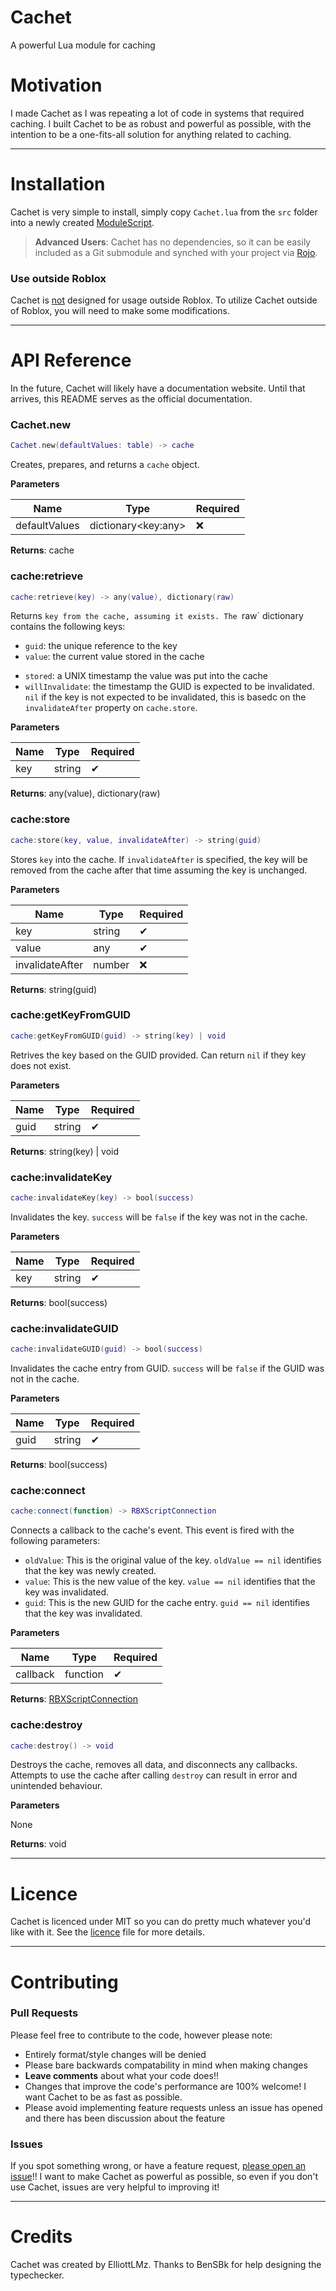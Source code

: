 # Cachet
A powerful Lua module for caching

# Motivation
I made Cachet as I was repeating a lot of code in systems that required caching. I built Cachet to be as robust and powerful
as possible, with the intention to be a one-fits-all solution for anything related to caching.

---------

# Installation
Cachet is very simple to install, simply copy `Cachet.lua` from the `src` folder into a newly created [ModuleScript](https://developer.roblox.com/en-us/api-reference/class/ModuleScript).

> **Advanced Users**:
> Cachet has no dependencies, so it can be easily included as a Git submodule and synched with your project via [Rojo](https://rojo.space). 

### Use outside Roblox
Cachet is <u>not</u> designed for usage outside Roblox. To utilize Cachet outside of Roblox, you will need to make some modifications.

-----------------------------------

# API Reference

In the future, Cachet will likely have a documentation website. Until that arrives, this README serves as the official documentation.

### Cachet.new
```lua
Cachet.new(defaultValues: table) -> cache
```

Creates, prepares, and returns a `cache` object.

**Parameters**
<table>
  <thead>
    <th>Name</th>
    <th>Type</th>
    <th>Required</th>
  </thead>
  <tbody>
    <td>defaultValues</td>
    <td>dictionary&lt;key:any&gt;</td>
    <td>❌</td>
  </tbody>
</table>

**Returns**: cache


### cache:retrieve
```lua
cache:retrieve(key) -> any(value), dictionary(raw)
```

Returns `key from the cache, assuming it exists. The `raw` dictionary contains the following keys:

* `guid`: the unique reference to the key
* `value`: the current value stored in the cache
- `stored`: a UNIX timestamp the value was put into the cache
- `willInvalidate`: the timestamp the GUID is expected to be invalidated. `nil` if the key is not expected to be invalidated,
this is basedc on the `invalidateAfter` property on `cache.store`.

**Parameters**
<table>
  <thead>
    <th>Name</th>
    <th>Type</th>
    <th>Required</th>
  </thead>
  <tbody>
    <td>key</td>
    <td>string</td>
    <td>✔</td>
  </tbody>
</table>

**Returns**: any(value), dictionary(raw)


### cache:store
```lua
cache:store(key, value, invalidateAfter) -> string(guid)
```

Stores `key` into the cache. If `invalidateAfter` is specified, the key will be removed from the cache after that time
assuming the key is unchanged.

**Parameters**
<table>
  <thead>
    <th>Name</th>
    <th>Type</th>
    <th>Required</th>
  </thead>
  <tbody>
    <td>key</td>
    <td>string</td>
    <td>✔</td>
  </tbody>
  <tbody>
    <td>value</td>
    <td>any</td>
    <td>✔</td>
   <tbody>
    <td>invalidateAfter</td>
    <td>number</td>
    <td>❌</td>
  </tbody>
  </tbody>
</table>

**Returns**: string(guid)



### cache:getKeyFromGUID
```lua
cache:getKeyFromGUID(guid) -> string(key) | void
```

Retrives the key based on the GUID provided. Can return `nil` if they key does not exist.

**Parameters**
<table>
  <thead>
    <th>Name</th>
    <th>Type</th>
    <th>Required</th>
  </thead>
  <tbody>
    <td>guid</td>
    <td>string</td>
    <td>✔</td>
  </tbody>
</table>

**Returns**: string(key) | void


### cache:invalidateKey
```lua
cache:invalidateKey(key) -> bool(success)
```

Invalidates the key. `success` will be `false` if the key was not in the cache.

**Parameters**
<table>
  <thead>
    <th>Name</th>
    <th>Type</th>
    <th>Required</th>
  </thead>
  <tbody>
    <td>key</td>
    <td>string</td>
    <td>✔</td>
  </tbody>
</table>

**Returns**: bool(success)



### cache:invalidateGUID
```lua
cache:invalidateGUID(guid) -> bool(success)
```

Invalidates the cache entry from GUID. `success` will be `false` if the GUID was not in the cache.

**Parameters**
<table>
  <thead>
    <th>Name</th>
    <th>Type</th>
    <th>Required</th>
  </thead>
  <tbody>
    <td>guid</td>
    <td>string</td>
    <td>✔</td>
  </tbody>
</table>

**Returns**: bool(success)


### cache:connect
```lua
cache:connect(function) -> RBXScriptConnection
```

Connects a callback to the cache's event. This event is fired with the following parameters:
* `oldValue`: This is the original value of the key. `oldValue == nil` identifies that the key was newly created.
* `value`: This is the new value of the key. `value == nil` identifies that the key was invalidated.
* `guid`: This is the new GUID for the cache entry. `guid == nil` identifies that the key was invalidated.

**Parameters**
<table>
  <thead>
    <th>Name</th>
    <th>Type</th>
    <th>Required</th>
  </thead>
  <tbody>
    <td>callback</td>
    <td>function</td>
    <td>✔</td>
  </tbody>
</table>

**Returns**: [RBXScriptConnection](https://developer.roblox.com/en-us/api-reference/datatype/RBXScriptConnection)



### cache:destroy
```lua
cache:destroy() -> void
```

Destroys the cache, removes all data, and disconnects any callbacks. Attempts to use the cache after calling `destroy` can result
in error and unintended behaviour.

**Parameters**

None

**Returns**: void

-----------------------------------------------

# Licence
Cachet is licenced under MIT so you can do pretty much whatever you'd like with it. See the [licence](https://github.com/ElliottLMz/Cachet/blob/master/LICENSE) file for more details.

------------------------------

# Contributing
 
### Pull Requests
Please feel free to contribute to the code, however please note:
* Entirely format/style changes will be denied
* Please bare backwards compatability in mind when making changes
* **Leave comments** about what your code does!!
* Changes that improve the code's performance are 100% welcome! I want Cachet to be as fast as possible.
* Please avoid implementing feature requests unless an issue has opened and there has been discussion about the feature

### Issues
If you spot something wrong, or have a feature request, <u>please open an issue</u>!! I want to make Cachet as powerful as possible,
so even if you don't use Cachet, issues are very helpful to improving it!


-------------------------

# Credits
Cachet was created by ElliottLMz.
Thanks to BenSBk for help designing the typechecker.

